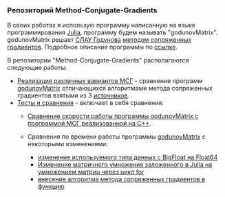 ### Репозиторий Method-Conjugate-Gradients  

В своих работах я использую программу написанную на языке программирования [Julia](https://ru.wikipedia.org/wiki/Julia_(язык_программирования)), программу будем называть "godunovMatrix". godunovMatrix решает [СЛАУ Годунова]() [методом сопряженных градиентов](). Подробное описание программы по [ссылке]().

В репозитории "Method-Conjugate-Gradients" располагаются следующие работы:  
* [Реализация различных вариантов МСГ](https://github.com/ATeteryatnikov/Method-Conjugate-Gradients/tree/master/Реализация%20различных%20вариантов%20МСГ) - сравнение программ [godunovMatrix]() отличающихся алгоритмами метода сопряженных градиентов взятыми из 3 [источников](https://github.com/ATeteryatnikov/Method-Conjugate-Gradients/tree/master/Реализация%20различных%20вариантов%20МСГ/Источники).  
* [Тесты и сравнения](https://github.com/ATeteryatnikov/Method-Conjugate-Gradients/tree/master/Тесты%20и%20сравнения) - включает в себя сравнения:
  * [Сравнение скорости работы программы godunovMatrix с программой МСГ реализованной на C++](https://github.com/ATeteryatnikov/Method-Conjugate-Gradients/tree/master/Тесты%20и%20сравнения/сравнение%20скорости%20работы%20C%2B%2B%20и%20Julia).
  
  * Сравнения по времени работы программы [godunovMatrix]() с некоторыми изменениями:    
    * [изменение используемого типа данных с BigFloat на Float64](https://github.com/ATeteryatnikov/Method-Conjugate-Gradients/tree/master/Тесты%20и%20сравнения/Сравнение%20времени%20работы%20программы%20с%20использованием%20BigFloat%20и%20с%20Float64)  
    * [Изменение матричного умножения заложенного в Julia на умножением матриц через цикл for](https://github.com/ATeteryatnikov/Method-Conjugate-Gradients/tree/master/Тесты%20и%20сравнения/Сравнение%20матричного%20умножения%20заложенного%20в%20Julia%20с%20умножением%20матриц%20через%20цикл%20for)  
    * [внесение алгоритма метода сопряженных градиентов в функцию](https://github.com/ATeteryatnikov/Method-Conjugate-Gradients/tree/master/Тесты%20и%20сравнения/Внесение%20алгоритма%20МСГ%20в%20функцию%20conj_grad)  

